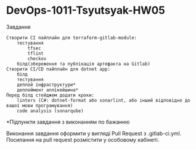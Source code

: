 # DevOps-1011-Tsyutsyak-HW05

Завдання

    Створити CI пайплайн для terraform-gitlab-module:
        тестування
            tfsec
            tflint
            checkov
        білд(збереження та публікація артефакта на Gitlab)
    Створити CI/CD пайплайн для dotnet app:
        білд
        тестування
        деплой інфраструктури*
        деплоймент аплікейшина*
    Перед білд стейджем додати кроки:
        linters (C#: dotnet-format або sonarlint, або інший відповідно до вашої мови програмування)
        code analysis (sonarqube)

*Підпункти завдання з виконанням по бажанню

Виконання завдання оформити у вигляді Pull Request з .gitlab-ci.yml. Посилання на pull request розмістити у особовому кабінеті.
